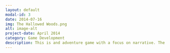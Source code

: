 ```yaml
---
layout: default
modal-id: 3
date: 2014-07-16
img: The Hallowed Woods.png
alt: image-alt
project-date: April 2014
category: Game Development
description: This is and adventure game with a focus on narrative. The moment to moment gameplay focus on exploration, simple combat, and atmosphere. The world design took a metroidvania like inpiration with the player needing to return to areas after unlocking new abilites. These new abilities would give the player new and interesting movement and combat options. The focus on narrative gives the player an added incentive to keep playing.
---
```

